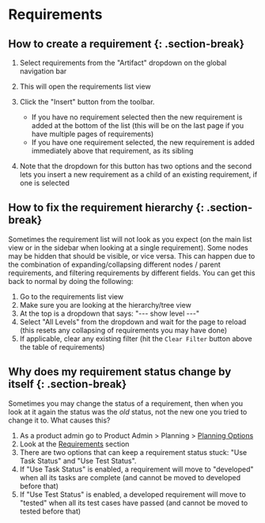 # Requirements

## How to create a requirement {: .section-break}
1. Select requirements from the "Artifact" dropdown on the global navigation bar
2. This will open the requirements list view
3. Click the "Insert" button from the toolbar. 
    
    - If you have no requirement selected then the new requirement is added at the bottom of the list (this will be on the last page if you have multiple pages of requirements)
    - If you have one requirement selected, the new requirement is added immediately above that requirement, as its sibling

4. Note that the dropdown for this button has two options and the second lets you insert a new requirement as a child of an existing requirement, if one is selected

## How to fix the requirement hierarchy {: .section-break}
Sometimes the requirement list will not look as you expect (on the main list view or in the sidebar when looking at a single requirement). Some nodes may be hidden that should be visible, or vice versa. This can happen due to the combination of expanding/collapsing different nodes / parent requirements, and filtering requirements by different fields. You can get this back to normal by doing the following:

1. Go to the requirements list view
2. Make sure you are looking at the hierarchy/tree view
3. At the top is a dropdown that says: "--- show level ---"
4. Select "All Levels" from the dropdown and wait for the page to reload (this resets any collapsing of requirements you may have done)
5. If applicable, clear any existing filter (hit the `Clear Filter` button above the table of requirements)


## Why does my requirement status change by itself {: .section-break}
Sometimes you may change the status of a requirement, then when you look at it again the status was the *old* status, not the new one you tried to change it to. What causes this?

1. As a product admin go to Product Admin > Planning > [Planning Options](../../Spira-Administration-Guide/Product-Planning/#requirements)
2. Look at the [Requirements](../../Spira-Administration-Guide/Product-Planning/#requirements) section
3. There are two options that can keep a requirement status stuck: "Use Task Status" and "Use Test Status".
4. If "Use Task Status" is enabled, a requirement will move to "developed" when all its tasks are complete (and cannot be moved to developed before that)
5. If "Use Test Status" is enabled, a developed requirement will move to "tested" when all its test cases have passed (and cannot be moved to tested before that)